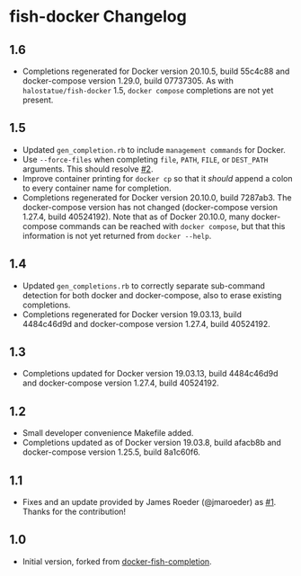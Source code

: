 # fish-docker Changelog

## 1.6

- Completions regenerated for Docker version 20.10.5, build 55c4c88 and
  docker-compose version 1.29.0, build 07737305. As with
  `halostatue/fish-docker` 1.5, `docker compose` completions are not yet
  present.

## 1.5

- Updated `gen_completion.rb` to include `management commands` for Docker.
- Use `--force-files` when completing `file`, `PATH`, `FILE`, or `DEST_PATH`
  arguments. This should resolve [#2].
- Improve container printing for `docker cp` so that it _should_ append a
  colon to every container name for completion.
- Completions regenerated for Docker version 20.10.0, build 7287ab3. The
  docker-compose version has not changed (docker-compose version 1.27.4,
  build 40524192). Note that as of Docker 20.10.0, many docker-compose
  commands can be reached with `docker compose`, but that this information is
  not yet returned from `docker --help`.

## 1.4

- Updated `gen_completions.rb` to correctly separate sub-command detection
  for both docker and docker-compose, also to erase existing completions.
- Completions regenerated for Docker version 19.03.13, build 4484c46d9d and
  docker-compose version 1.27.4, build 40524192.

## 1.3

- Completions updated for Docker version 19.03.13, build 4484c46d9d and
  docker-compose version 1.27.4, build 40524192.

## 1.2

- Small developer convenience Makefile added.
- Completions updated as of Docker version 19.03.8, build afacb8b and
  docker-compose version 1.25.5, build 8a1c60f6.

## 1.1

- Fixes and an update provided by James Roeder (@jmaroeder) as [#1]. Thanks
  for the contribution!

## 1.0

- Initial version, forked from [docker-fish-completion][].

[docker-fish-completion]: https://github.com/barnybug-archive/docker-fish-completion
[#1]: https://github.com/halostatue/fish-docker/pull/1
[#2]: https://github.com/halostatue/fish-docker/issues/2
